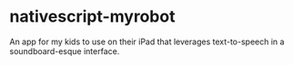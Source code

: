 # nativescript-myrobot
An app for my kids to use on their iPad that leverages text-to-speech in a soundboard-esque interface.

